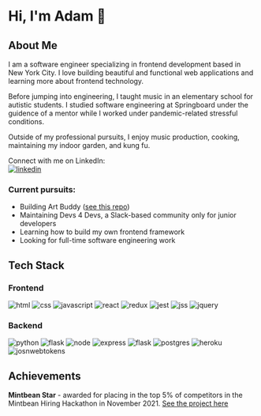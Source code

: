 # Hi, I'm Adam 👋

## About Me 

I am a software engineer specializing in frontend development based in New York City. I love building beautiful and functional web applications and learning more about frontend technology.

Before jumping into engineering, I taught music in an elementary school for autistic students. I studied software engineering at Springboard under the guidence of a mentor while I worked under pandemic-related stressful conditions.

Outside of my professional pursuits, I enjoy music production, cooking, maintaining my indoor garden, and kung fu.

Connect with me on LinkedIn:  
[![linkedin](https://img.shields.io/badge/LinkedIn-0A66C2?style=for-the-badge&logo=LinkedIn&logoColor=white)](https://www.linkedin.com/in/adam-thometz)

### Current pursuits:
- Building Art Buddy ([see this repo](https://github.com/Adam-Thometz/Art-Buddy))
- Maintaining Devs 4 Devs, a Slack-based community only for junior developers
- Learning how to build my own frontend framework
- Looking for full-time software engineering work

## Tech Stack

### Frontend

![html](https://img.shields.io/badge/html-E34F26?style=for-the-badge&logo=html5&logoColor=FFFFFF)
![css](https://img.shields.io/badge/css-1572B6?style=for-the-badge&logo=css3&logoColor=FFFFFF)
![javascript](https://img.shields.io/badge/javascript-F7DF1E?style=for-the-badge&logo=Javascript&logoColor=000000)
![react](https://img.shields.io/badge/react-61DAFB?style=for-the-badge&logo=React&logoColor=000000)
![redux](https://img.shields.io/badge/redux-764ABC?style=for-the-badge&logo=Redux&logoColor=FFFFFF)
![jest](https://img.shields.io/badge/jest-C21325?style=for-the-badge&logo=Redux&logoColor=FFFFFF)
![jss](https://img.shields.io/badge/jss-F7DF1E?style=for-the-badge&logo=jss&logoColor=FFFFFF)
![jquery](https://img.shields.io/badge/jquery-0769AD?style=for-the-badge&logo=jquery&logoColor=FFFFFF)

### Backend

![python](https://img.shields.io/badge/python-3776AB?style=for-the-badge&logo=python&logoColor=FFFFFF)
![flask](https://img.shields.io/badge/flask-000000?style=for-the-badge&logo=flask&logoColor=FFFFFF)
![node](https://img.shields.io/badge/node-339933?style=for-the-badge&logo=node.js&logoColor=FFFFFF)
![express](https://img.shields.io/badge/express-000000?style=for-the-badge&logo=express&logoColor=FFFFFF)
![flask](https://img.shields.io/badge/flask-000000?style=for-the-badge&logo=flask&logoColor=FFFFFF)
![postgres](https://img.shields.io/badge/postgresql-4169E1?style=for-the-badge&logo=postgresql&logoColor=FFFFFF)
![heroku](https://img.shields.io/badge/heroku-430098?style=for-the-badge&logo=heroku&logoColor=FFFFFF)
![josnwebtokens](https://img.shields.io/badge/JSON_WebTokens-000000?style=for-the-badge&logo=jsonwebtokens&logoColor=FFFFFF)

## Achievements

**Mintbean Star** - awarded for placing in the top 5% of competitors in the Mintbean Hiring Hackathon in November 2021. [See the project here](https://github.com/Adam-Thometz/8-Bit-Clan)
